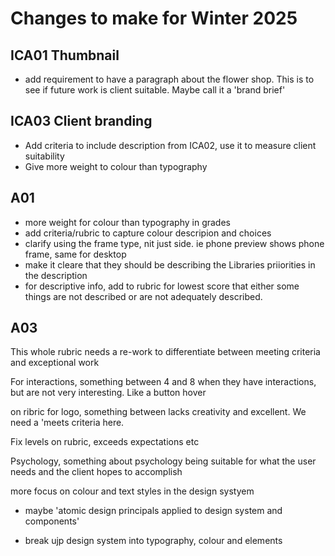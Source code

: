 # Changes to make for Winter 2025

## ICA01 Thumbnail

- add requirement to have a paragraph about the flower shop. This is to see if future work is client suitable. Maybe call it a 'brand brief'

## ICA03 Client branding

- Add criteria to include description from ICA02, use it to measure client suitability
- Give more weight to colour than typography

## A01

- more weight for colour than typography in grades
- add criteria/rubric to capture colour descripion and choices
- clarify using the frame type, nit just side. ie phone preview shows phone frame, same for desktop
- make it cleare that they should be describing the Libraries priiorities in the description
- for descriptive info, add to rubric for lowest score that either some things are not described or are not adequately described.

## A03

This whole rubric needs a re-work to differentiate between meeting criteria and exceptional work



For interactions, something between 4 and 8 when they have interactions, but are not very interesting. Like a button hover



on ribric for logo, something between lacks creativity and excellent. We need a 'meets criteria here.

Fix levels on rubric, exceeds expectations etc

Psychology, something about psychology being suitable for what the user needs and the client hopes to accomplish

more focus on colour and text styles in the design systyem

- maybe 'atomic design principals applied to design system and components'

- break ujp design system into typography, colour and elements
